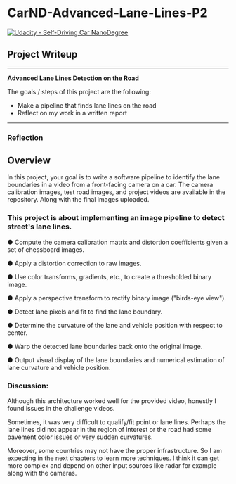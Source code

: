 # **CarND-Advanced-Lane-Lines-P2**
[![Udacity - Self-Driving Car NanoDegree](https://s3.amazonaws.com/udacity-sdc/github/shield-carnd.svg)](http://www.udacity.com/drive)

## Project Writeup

---

**Advanced Lane Lines Detection on the Road**

The goals / steps of this project are the following:
* Make a pipeline that finds lane lines on the road
* Reflect on my work in a written report

---

### Reflection

Overview
---

In this project, your goal is to write a software pipeline to identify the lane boundaries in a video from a front-facing camera on a car. The camera calibration images, test road images, and project videos are available in the repository. Along with the final images uploaded.

### This project is about implementing an image pipeline to detect street's lane lines.

● Compute the camera calibration matrix and distortion coefficients given a set of
chessboard images.

● Apply a distortion correction to raw images.

● Use color transforms, gradients, etc., to create a thresholded binary image.

● Apply a perspective transform to rectify binary image ("birds-eye view").

● Detect lane pixels and fit to find the lane boundary.

● Determine the curvature of the lane and vehicle position with respect to center.

● Warp the detected lane boundaries back onto the original image.

● Output visual display of the lane boundaries and numerical estimation of lane curvature
and vehicle position.

### Discussion:

Although this architecture worked well for the provided video, honestly I found issues in the challenge videos.

Sometimes, it was very difficult to qualify/fit point or lane lines. Perhaps the lane lines did not appear in the region of interest or the road had some pavement color issues or very sudden curvatures.

Moreover, some countries may not have the proper infrastructure. So I am expecting in the next chapters to learn more techniques. I think it can get more complex
and depend on other input sources like radar for example along with the cameras.
